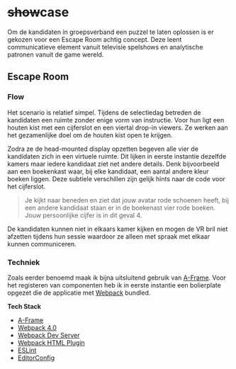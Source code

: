 # ~~show~~case

Om de kandidaten in groepsverband een puzzel te laten oplossen is er gekozen voor een Escape Room achtig concept. Deze leent communicatieve element vanuit televisie spelshows en analytische patronen vanuit de game wereld.

## Escape Room

### Flow
Het scenario is relatief simpel. Tijdens de selectiedag betreden de kandidaten een ruimte zonder enige vorm van instructie. Voor hun ligt een houten kist met een cijferslot en een viertal drop-in viewers. Ze werken aan het gezamenlijke doel om de houten kist open te krijgen. 

Zodra ze de head-mounted display opzetten begeven alle vier de kandidaten zich in een virtuele ruimte. Dit lijken in eerste instantie dezelfde kamers maar iedere kandidaat ziet net andere details. Denk bijvoorbeeld aan een boekenkast waar, bij elke kandidaat, een aantal andere kleur boeken liggen. Deze subtiele verschillen zijn gelijk hints naar de code voor het cijferslot.

> Je kijkt naar beneden en ziet dat jouw avatar rode schoenen heeft, bij een andere kandidaat staan er in  de boekenast vier rode boeken. Jouw persoonlijke cijfer is in dit geval 4.

De kandidaten kunnen niet in elkaars kamer kijken en mogen de VR bril niet afzetten tijdens hun sessie waardoor ze alleen met spraak met elkaar kunnen communiceren.

### Techniek
Zoals eerder benoemd maak ik bijna uitsluitend gebruik van [A-Frame](https://aframe.io/). Voor het registeren van componenten heb ik in eerste instantie een bolierplate opgezet die de applicatie met [Webpack](https://webpack.js.org/) bundled.

**Tech Stack**  
* [A-Frame](https://aframe.io/)
* [Webpack 4.0](https://www.npmjs.com/package/webpack)
* [Webpack Dev Server](https://github.com/webpack/webpack-dev-server)
* [Webpack HTML Plugin](https://github.com/webpack/webpack-dev-server)
* [ESLint](https://eslint.org/)
* [EditorConfig](http://editorconfig.org/)